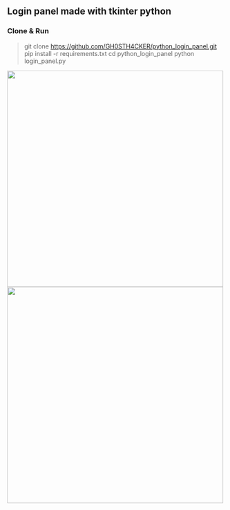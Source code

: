 ## Login panel made with tkinter python

### Clone & Run

> git clone https://github.com/GH0STH4CKER/python_login_panel.git
> pip install -r requirements.txt
> cd python_login_panel
> python login_panel.py

<img src='https://user-images.githubusercontent.com/62290930/147847755-4e80786a-3231-456f-b8dc-c27ca714d7bb.png' width=500px>
<img src='https://user-images.githubusercontent.com/62290930/147847756-dc27ede7-7a74-4eda-8c6a-b43f360c0300.png' width=500px>

